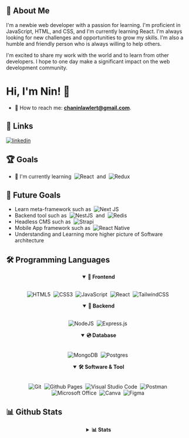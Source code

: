 
## 🚀 About Me
I'm a newbie web developer with a passion for learning. I'm proficient in JavaScript, HTML, and CSS, and I'm currently learning React. I'm always looking for new challenges and opportunities to grow my skills. I'm also a humble and friendly person who is always willing to help others.

I'm excited to share my work with the world and to learn from other developers. I hope to one day make a significant impact on the web development community.

# Hi, I'm Nin! 👋
- 📧 How to reach me: **chaninlawlert@gmail.com**.

## 🔗 Links
[![linkedin](https://img.shields.io/badge/linkedin-0A66C2?style=for-the-badge&logo=linkedin&logoColor=white)](https://www.linkedin.com/in/chaninlaw/)

## 🏆 Goals
- 🧠 I'm currently learning &nbsp;![React](https://img.shields.io/badge/react-%2320232a.svg?style=for-the-badge&logo=react&logoColor=%2361DAFB)&nbsp; and &nbsp;![Redux](https://img.shields.io/badge/redux-%23593d88.svg?style=for-the-badge&logo=redux&logoColor=white)&nbsp;

## 🎯 Future Goals
- Learn meta-framework such as &nbsp;![Next JS](https://img.shields.io/badge/Next-black?style=for-the-badge&logo=next.js&logoColor=white)
- Backend tool such as &nbsp;![NestJS](https://img.shields.io/badge/nestjs-%23E0234E.svg?style=for-the-badge&logo=nestjs&logoColor=white)&nbsp; and &nbsp;![Redis](https://img.shields.io/badge/redis-%23DD0031.svg?style=for-the-badge&logo=redis&logoColor=white)&nbsp;
- Headless CMS such as &nbsp;![Strapi](https://img.shields.io/badge/strapi-%232E7EEA.svg?style=for-the-badge&logo=strapi&logoColor=white)
- Mobile App framework such as &nbsp;![React Native](https://img.shields.io/badge/react_native-%2320232a.svg?style=for-the-badge&logo=react&logoColor=%2361DAFB)
- Understanding and Learning more higher picture of Software architecture

## 🛠 Programming Languages
<div align = "center">
  
<details open>
  <summary><b>🌟 Frontend</b></summary>
  <br>
  
![HTML5](https://img.shields.io/badge/html5-%23E34F26.svg?style=for-the-badge&logo=html5&logoColor=white)&nbsp;
![CSS3](https://img.shields.io/badge/css3-%231572B6.svg?style=for-the-badge&logo=css3&logoColor=white)&nbsp;
![JavaScript](https://img.shields.io/badge/javascript-%23323330.svg?style=for-the-badge&logo=javascript&logoColor=%23F7DF1E)&nbsp;
![React](https://img.shields.io/badge/react-%2320232a.svg?style=for-the-badge&logo=react&logoColor=%2361DAFB)&nbsp;
![TailwindCSS](https://img.shields.io/badge/tailwindcss-%2338B2AC.svg?style=for-the-badge&logo=tailwind-css&logoColor=white)&nbsp;
  
</details>
  
<details open>
  <summary><b>💾 Backend</b></summary>
  <br>
  
![NodeJS](https://img.shields.io/badge/node.js-6DA55F?style=for-the-badge&logo=node.js&logoColor=white)&nbsp;
![Express.js](https://img.shields.io/badge/express.js-%23404d59.svg?style=for-the-badge&logo=express&logoColor=%2361DAFB)&nbsp; 
  
</details>
  
<details open>
  <summary><b>💿 Database</b></summary>
  <br>
  
![MongoDB](https://img.shields.io/badge/MongoDB-%234ea94b.svg?style=for-the-badge&logo=mongodb&logoColor=white)&nbsp;
![Postgres](https://img.shields.io/badge/postgres-%23316192.svg?style=for-the-badge&logo=postgresql&logoColor=white)&nbsp;
  
</details>
  
</details>
  
<details open>
  <summary><b>🛠️ Software & Tool</b></summary>
  <br>
  
![Git](https://img.shields.io/badge/git-%23F05033.svg?style=for-the-badge&logo=git&logoColor=white)&nbsp;
![Github Pages](https://img.shields.io/badge/github%20pages-121013?style=for-the-badge&logo=github&logoColor=white)&nbsp;
![Visual Studio Code](https://img.shields.io/badge/Visual%20Studio%20Code-0078d7.svg?style=for-the-badge&logo=visual-studio-code&logoColor=white)&nbsp;
![Postman](https://img.shields.io/badge/Postman-FF6C37?style=for-the-badge&logo=postman&logoColor=white)&nbsp;
![Microsoft Office](https://img.shields.io/badge/Microsoft_Office-D83B01?style=for-the-badge&logo=microsoft-office&logoColor=white)&nbsp;
![Canva](https://img.shields.io/badge/Canva-%2300C4CC.svg?style=for-the-badge&logo=Canva&logoColor=white)&nbsp;
![Figma](https://img.shields.io/badge/figma-%23F24E1E.svg?style=for-the-badge&logo=figma&logoColor=white)&nbsp;
  
</details>
  
 </div>

## 📊 Github Stats

<div align = "center">
<details close>
  <summary><b>📊 Stats</b></summary>
  
[![Chanin's GitHub stats](https://github-readme-stats.vercel.app/api?username=chaninlaw)](https://github.com/anuraghazra/github-readme-stats)&nbsp;
[![Top Langs](https://github-readme-stats.vercel.app/api/top-langs/?username=chaninlaw&layout=compact)](https://github.com/anuraghazra/github-readme-stats)
  
</details>
</div>
